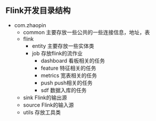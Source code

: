 ## Flink开发目录结构
 * com.zhaopin
     * common 主要存放一些公共的一些连接信息，地址，表
     * flink
	 	* entity 主要存放一些实体类
	 	* job 存放flink的流作业
			 * dashboard  看板相关的任务
			 * feature 特征相关的任务
			 * metrics 宽表相关的任务
			 * push push相关的任务
			 * sdf 数据入库的任务
	 * sink Flink的输出源
	 * source Flink的输入源
	 * utils 存放工具类
